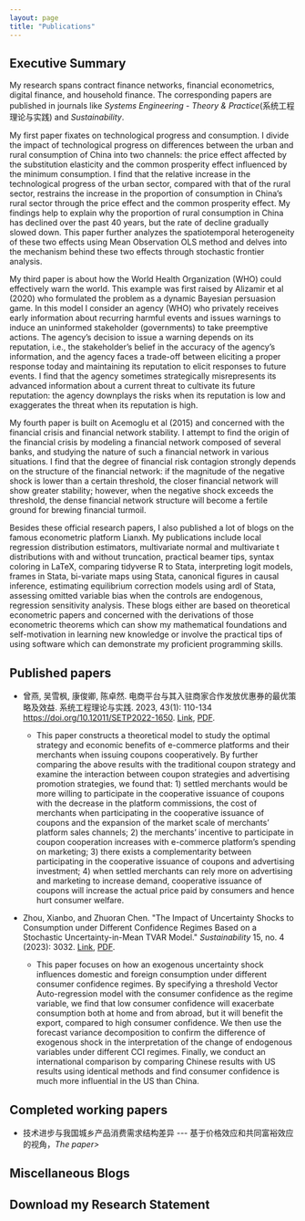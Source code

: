 ```yaml
---
layout: page
title: "Publications"
---
```


## Executive Summary 
My research spans contract finance networks, financial econometrics, digital finance, and household finance. The corresponding papers are published in journals like *Systems Engineering - Theory & Practice*(系统工程理论与实践) and *Sustainability*.



 My first paper fixates on technological progress and consumption. I divide the impact of technological progress on differences between the urban and rural consumption of China into two channels: the price effect affected by the substitution elasticity and the common prosperity effect influenced by the minimum consumption. I find that the relative increase in the technological progress of the urban sector, compared with that of the rural sector, restrains the increase in the proportion of consumption in China’s rural sector through the price effect and the common prosperity effect. My findings help to explain why the proportion of rural consumption in China has declined over the past 40 years, but the rate of decline gradually slowed down. This paper further analyzes the spatiotemporal heterogeneity of these two effects using Mean Observation OLS method and delves into the mechanism behind these two effects through stochastic frontier analysis.


My third paper is about how the World Health Organization (WHO) could effectively warn the world. This example was first raised by Alizamir et al (2020) who formulated the problem as a dynamic Bayesian persuasion game. In this model I consider an agency (WHO) who privately receives early information about recurring harmful events and issues warnings to induce an uninformed stakeholder (governments) to take preemptive actions. The agency’s decision to issue a warning depends on its reputation, i.e., the stakeholder’s belief in the accuracy of the agency’s information, and the agency faces a trade-off between eliciting a proper response today and maintaining its reputation to elicit responses to future events. I find that the agency sometimes strategically misrepresents its advanced information about a current threat to cultivate its future reputation: the agency downplays the risks when its reputation is low and exaggerates the threat when its reputation is high.

My fourth paper is built on Acemoglu et al (2015) and concerned with the financial crisis and financial network stability. I attempt to find the origin of the financial crisis by modeling a financial network composed of several banks, and studying the nature of such a financial network in various situations. I find that the degree of financial risk contagion strongly depends on the structure of the financial network: if the magnitude of the negative shock is lower than a certain threshold, the closer financial network will show greater stability; however, when the negative shock exceeds the threshold, the dense financial network structure will become a fertile ground for brewing financial turmoil.

Besides these official research papers, I also published a lot of blogs on the famous econometric platform Lianxh. My publications include local regression distribution estimators, multivariate normal and multivariate t distributions with and without truncation, practical beamer tips, syntax coloring in LaTeX, comparing tidyverse R to Stata, interpreting logit models, frames in Stata, bi-variate maps using Stata, canonical figures in causal inference, estimating equilibrium correction models using ardl of Stata, assessing omitted variable bias when the controls are endogenous, regression sensitivity analysis. These blogs either are based on theoretical econometric papers and concerned with the derivations of those econometric theorems which can show my mathematical foundations and self-motivation in learning new knowledge or involve the practical tips of using software which can demonstrate my proficient programming skills.

## Published papers
- 曾燕, 吴雪枫, 康俊卿, 陈卓然. 电商平台与其入驻商家合作发放优惠券的最优策略及效益. 系统工程理论与实践. 2023, 43(1): 110-134 https://doi.org/10.12011/SETP2022-1650. [Link](https://sysengi.cjoe.ac.cn/CN/Y2023/V43/I1/110), [PDF](/pubs/coupon.pdf).
  - This paper constructs a theoretical model to study the optimal strategy and economic benefits of e-commerce platforms and their merchants when issuing coupons cooperatively. By further comparing the above results with the traditional coupon strategy and examine the interaction between coupon strategies and advertising promotion strategies, we found that: 1) settled merchants would be more willing to participate in the cooperative issuance of coupons with the decrease in the platform commissions, the cost of merchants when participating in the cooperative issuance of coupons and the expansion of the market scale of merchants’ platform sales channels; 2) the merchants’ incentive to participate in coupon cooperation increases with e-commerce platform’s spending on marketing; 3) there exists a complementarity between participating in the cooperative issuance of coupons and advertising investment; 4) when settled merchants can rely more on advertising and marketing to increase demand, cooperative issuance of coupons will increase the actual price paid by consumers and hence hurt consumer welfare. 
  
- Zhou, Xianbo, and Zhuoran Chen. "The Impact of Uncertainty Shocks to Consumption under Different Confidence Regimes Based on a Stochastic Uncertainty-in-Mean TVAR Model." *Sustainability* 15, no. 4 (2023): 3032. [Link](https://www.mdpi.com/2071-1050/15/4/3032), [PDF](/pubs/CCI.pdf).
  - This paper focuses on how an exogenous uncertainty shock influences domestic and foreign consumption under different consumer confidence regimes. By specifying a threshold Vector Auto-regression model with the consumer confidence as the regime variable, we find that low consumer confidence will exacerbate consumption both at home and from abroad, but it will benefit the export, compared to high consumer confidence. We then use the forecast variance decomposition to confirm the difference of exogenous shock in the interpretation of the change of endogenous variables under different CCI regimes. Finally, we conduct an international comparison by comparing Chinese results with US results using identical methods and find consumer confidence is much more influential in the US than China.

## Completed working papers
- 技术进步与我国城乡产品消费需求结构差异 --- 基于价格效应和共同富裕效应的视角，*The paper>*


## Miscellaneous Blogs


## Download my Research Statement

